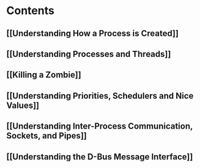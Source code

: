 # Contents
## [[Understanding How a Process is Created]]
## [[Understanding Processes and Threads]]
## [[Killing a Zombie]]
## [[Understanding Priorities, Schedulers and Nice Values]]
## [[Understanding Inter-Process Communication, Sockets, and Pipes]]
## [[Understanding the D-Bus Message Interface]]